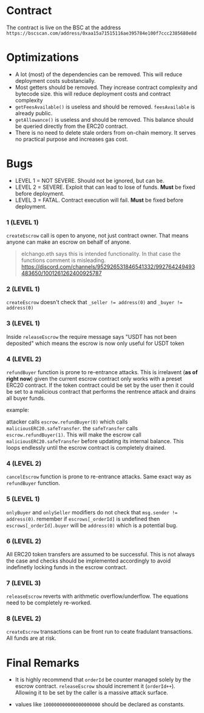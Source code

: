 # Contract

The contract is live on the BSC at the address `https://bscscan.com/address/0xaa15a71515116ae395784e100f7ccc2385680e8d`

# Optimizations

- A lot (most) of the dependencies can be removed. This will reduce deployment costs substancially.
- Most getters should be removed. They increase contract complexity and bytecode size. this will reduce deployment costs and contract complexity
- `getFeesAvailable()` is useless and should be removed. `feesAvailable` is already public. 
- `getAllowance()` is useless and should be removed. This balance should be queried directly from the ERC20 contract.
- There is no need to delete stale orders from on-chain memory. It serves no practical purpose and increases gas cost.


# Bugs 

- LEVEL 1 = NOT SEVERE. Should not be ignored, but can be.
- LEVEL 2 = SEVERE. Exploit that can lead to lose of funds. **Must** be fixed before deployment.
- LEVEL 3 = FATAL. Contract execution will fail. **Must** be fixed before deployment.

### 1 (**LEVEL 1**)
`createEscrow` call is open to anyone, not just contract owner. That means anyone can make an escrow on behalf of anyone.

> elchango.eth says this is intended functionality. In that case the functions comment is misleading.
> https://discord.com/channels/952926531846541332/992764249493483650/1001261262400925787


### 2  (**LEVEL 1**)
`createEscrow` doesn't check that `_seller != address(0)` and `_buyer != address(0)`


### 3 (**LEVEL 1**)
Inside `releaseEscrow` the require message says "USDT has not been deposited" which means the escrow is now only useful for USDT token


### 4 (**LEVEL 2**)
`refundBuyer` function is prone to re-entrance attacks. This is irrelavent (**as of right now**) given the current escrow contract only works with a preset ERC20 contract. If the token contract could be set by the user then it could be set to a malicious contract that performs the rentrence attack and drains all buyer funds.

example:

attacker calls `escrow.refundBuyer(0)` which calls `maliciousERC20.safeTransfer`. the `safeTransfer` calls `escrow.refundBuyer(1)`. This will make the escrow call `maliciousERC20.safeTransfer` before updating its internal balance. This loops endlessly until the escrow contract is completely drained.

### 4 (**LEVEL 2**)
`cancelEscrow` function is prone to re-entrance attacks. Same exact way as `refundBuyer` function.


### 5 (**LEVEL 1**)
`onlyBuyer` and `onlySeller` modifiers do not check that `msg.sender != address(0)`. remember if `escrows[_orderId]` is undefined then `escrows[_orderId].buyer` will be `address(0)` which is a potential bug. 


### 6 (**LEVEL 2**)
All ERC20 token transfers are assumed to be successful. This is not always the case and checks should be implemented accordingly to avoid indefinetly locking funds in the escrow contract.


### 7 (**LEVEL 3**)
`releaseEscrow` reverts with arithmetic overflow/underflow. The equations need to be completely re-worked.

### 8 (**LEVEL 2**)
`createEscrow` transactions can be front run to ceate fradulant transactions. All funds are at risk.

# Final Remarks

- It is highly recommend that `orderId` be counter managed solely by the escrow contract. `releaseEscrow` should increment it (`orderId++`). Allowing it to be set by the caller is a massive attack surface.

- values like `100000000000000000000` should be declared as constants.

